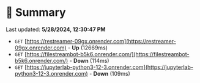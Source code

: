 # 📖 Summary
Last updated: **5/28/2024, 12:30:47 PM**

- `GET` [https://restreamer-09gx.onrender.com](https://restreamer-09gx.onrender.com) - **Up** (12669ms)
- `GET` [https://filestreambot-b5k6.onrender.com/](https://filestreambot-b5k6.onrender.com/) - **Down** (114ms)
- `GET` [https://jupyterlab-python3-12-3.onrender.com](https://jupyterlab-python3-12-3.onrender.com) - **Down** (109ms)
